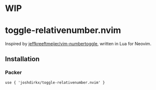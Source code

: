 # WIP
# toggle-relativenumber.nvim

Inspired by [jeffkreeftmeijer/vim-numbertoggle](https://github.com/jeffkreeftmeijer/vim-numbertoggle), written in Lua for Neovim.

## Installation

### Packer

```
use { 'joshdirkx/toggle-relativenumber.nvim' }
```
